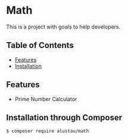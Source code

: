 # Math
This is a project with goals to help developers.

## Table of Contents

- [Features](#features)
- [Installation](#installation)

## Features

* Prime Number Calculator

## Installation through Composer

```shell
$ composer require alustau/math 
```
